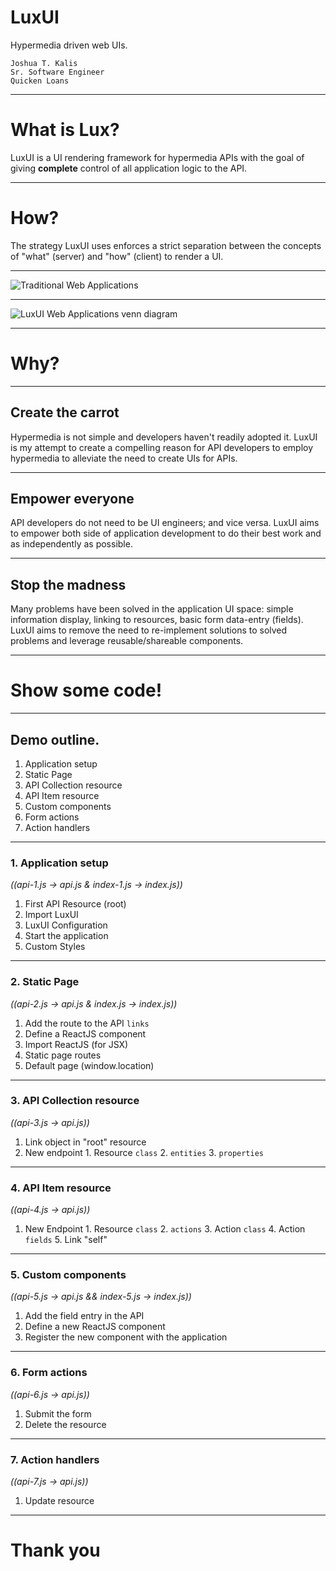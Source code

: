 # LuxUI

Hypermedia driven web UIs.

```
Joshua T. Kalis
Sr. Software Engineer
Quicken Loans
```

---

# What is Lux?

LuxUI is a UI rendering framework for hypermedia APIs with the goal of giving
**complete** control of all application logic to the API.

---

# How?

The strategy LuxUI uses enforces a strict separation between the concepts of
"what" (server) and "how" (client) to render a UI.

---

![Traditional Web Applications](http://oi66.tinypic.com/2eg9zbl.jpg)

---

![LuxUI Web Applications venn diagram](http://oi67.tinypic.com/2i92nw7.jpg)

---

# Why?

---

## Create the carrot

Hypermedia is not simple and developers haven't readily adopted it. LuxUI is my
attempt to create a compelling reason for API developers to employ hypermedia
to alleviate the need to create UIs for APIs.

---

## Empower everyone

API developers do not need to be UI engineers; and vice versa. LuxUI aims to
empower both side of application development to do their best work and as
independently as possible.

---

## Stop the madness

Many problems have been solved in the application UI space: simple information
display, linking to resources, basic form data-entry (fields). LuxUI aims to
remove the need to re-implement solutions to solved problems and leverage
reusable/shareable components.

---

# Show some code!

---

## Demo outline.

  1. Application setup
  2. Static Page
  3. API Collection resource
  4. API Item resource
  5. Custom components
  6. Form actions
  7. Action handlers

---

### 1. Application setup

*((api-1.js -> api.js & index-1.js -> index.js))*

  1. First API Resource (root)
  2. Import LuxUI
  3. LuxUI Configuration
  4. Start the application
  5. Custom Styles

---

### 2. Static Page

*((api-2.js -> api.js & index.js -> index.js))*

  1. Add the route to the API `links`
  2. Define a ReactJS component
  3. Import ReactJS (for JSX)
  4. Static page routes
  5. Default page (window.location)

---

### 3. API Collection resource

*((api-3.js -> api.js))*

  1. Link object in "root" resource
  2. New endpoint
    1. Resource `class`
    2. `entities`
    3. `properties`

---

### 4. API Item resource

*((api-4.js -> api.js))*

  1. New Endpoint
    1. Resource `class`
    2. `actions`
    3. Action `class`
    4. Action `fields`
    5. Link "self"

---

### 5. Custom components

*((api-5.js -> api.js && index-5.js -> index.js))*

  1. Add the field entry in the API
  2. Define a new ReactJS component
  3. Register the new component with the application

---

### 6. Form actions

*((api-6.js -> api.js))*

  1. Submit the form
  2. Delete the resource

---

### 7. Action handlers

*((api-7.js -> api.js))*

  1. Update resource

---

# Thank you
